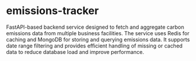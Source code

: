 # emissions-tracker
 FastAPI-based backend service designed to fetch and aggregate carbon emissions data from multiple business facilities. The service uses Redis for caching and MongoDB for storing and querying emissions data. It supports date range filtering and provides efficient handling of missing or cached data to reduce database load and improve performance.
